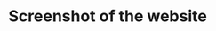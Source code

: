 <h1>Screenshot of the website</h1>
<img scr="https://raw.githubusercontent.com/123isdar/Bitcoin-Pizza-Day/refs/heads/main/download.png">
